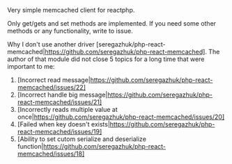 Very simple memcached client for reactphp.

Only get/gets and set methods are implemented. If you need some other methods or any functionality, write to issue.

Why I don't use another driver [seregazhuk/php-react-memcached|https://github.com/seregazhuk/php-react-memcached]. The author of that module did not close 5 topics for a long time that were important to me:
1. [Incorrect read message|https://github.com/seregazhuk/php-react-memcached/issues/22]
2. [Incorrect handle big message|https://github.com/seregazhuk/php-react-memcached/issues/21]
3. [Incorrectly reads multiple value at once|https://github.com/seregazhuk/php-react-memcached/issues/20]
4. [Failed when key doesn't exists|https://github.com/seregazhuk/php-react-memcached/issues/19]
5. [Ability to set cutom serialize and deserialize function|https://github.com/seregazhuk/php-react-memcached/issues/18]
